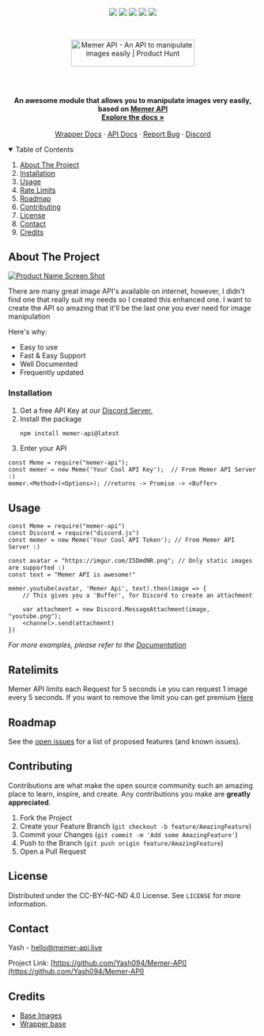 
<p align="center">
   <img src="https://img.shields.io/npm/dt/memer-api?style=for-the-badge">
   <img src="https://img.shields.io/github/stars/Yash094/Memer-API.svg?style=for-the-badge">
   <img src="https://img.shields.io/github/issues/Yash094/Memer-API.svg?style=for-the-badge">
   <img src="https://img.shields.io/npm/v/memer-api?style=for-the-badge">
   <img src="https://img.shields.io/github/license/Yash094/Memer-API.svg?style=for-the-badge">
</p>   

<!-- PROJECT LOGO -->
<br />
 <p align="center"> 
<a href="https://www.producthunt.com/posts/memer-api?utm_source=badge-featured&utm_medium=badge&utm_souce=badge-memer-api" target="_blank"><img src="https://api.producthunt.com/widgets/embed-image/v1/featured.svg?post_id=316947&theme=light" alt="Memer API - An API to manipulate images easily | Product Hunt" style="width: 250px; height: 54px;" width="250" height="54" /></a></p>
<p align="center">

<p align="center"><a href="https://memer-api.js.org/"><img align="center" style="width:0.5px" src="https://cdn.discordapp.com/attachments/801132434283954199/881571725106618428/memer_api.png"/> </a></p><br/>

  <p align="center">
    <strong> An awesome module that allows you to manipulate images very easily, based on <a href="https://memer-api.live"> Memer API </a></strong>
    <br />
    <a href="https://memer-api.js.org"><strong>Explore the docs »</strong></a>
    <br />
    <br />
    <a href="https://memer-api.js.org">Wrapper Docs</a>
    ·
    <a href="https://memer-api.live">API Docs</a>
    ·
    <a href="https://github.com/Yash094/Memer-API/issues">Report Bug</a>
    ·
    <a href="https://memer-api.live/discord">Discord</a>
  </p>
</p>


<!-- TABLE OF CONTENTS -->
<details open="open">
  <summary>Table of Contents</summary>
  <ol>
    <li>
      <a href="#about-the-project">About The Project</a>
      <ul>
      </ul>
    </li>
    <li>
     <a href="#installation">Installation</a>
    </li>
    <li><a href="#usage">Usage</a></li>
    <li><a href="#ratelimits">Rate Limits</a>
    <li><a href="#roadmap">Roadmap</a></li>
    <li><a href="#contributing">Contributing</a></li>
    <li><a href="#license">License</a></li>
    <li><a href="#contact">Contact</a></li>
    <li><a href="#credits">Credits</a></li>
  </ol>
</details>



<!-- ABOUT THE PROJECT -->
## About The Project

[![Product Name Screen Shot][product-screenshot]]()

There are many great image API's available on internet, however, I didn't find one that really suit my needs so I created this enhanced one. I want to create the API so amazing that it'll be the last one you ever need for image manipulation

Here's why:
* Easy to use
* Fast & Easy Support
* Well Documented
* Frequently updated





### Installation

1. Get a free API Key at our [Discord Server.](https://memer-api.live/discord)
2. Install the package
   ```sh
   npm install memer-api@latest
   ```
3. Enter your API
```JS
const Meme = require("memer-api");
const memer = new Meme('Your Cool API Key');  // From Memer API Server :)
memer.<Method>(<Options>); //returns -> Promise -> <Buffer>
```



<!-- USAGE EXAMPLES -->
## Usage

```JS
const Meme = require("memer-api")
const Discord = require("discord.js")
const memer = new Meme('Your Cool API Token'); // From Memer API Server :)

const avatar = "https://imgur.com/I5DmdNR.png"; // Only static images are supported :)
const text = "Memer API is awesome!"

memer.youtube(avatar, 'Memer Api', text).then(image => {
    // This gives you a 'Buffer', for Discord to create an attachment
    
    var attachment = new Discord.MessageAttachment(image, "youtube.png");
    <channel>.send(attachment)
})
```
_For more examples, please refer to the [Documentation](https://memer-api.js.org)_


<!-- limits -->
## Ratelimits
Memer API limits each Request for 5 seconds i.e you can request 1 image every 5 seconds.
If you want to remove the limit you can get premium [Here](https://memer-api.live/premium)

<!-- ROADMAP -->
## Roadmap

See the [open issues](https://github.com/Yash094/Memer-API/issues) for a list of proposed features (and known issues).



<!-- CONTRIBUTING -->
## Contributing

Contributions are what make the open source community such an amazing place to learn, inspire, and create. Any contributions you make are **greatly appreciated**.

1. Fork the Project
2. Create your Feature Branch (`git checkout -b feature/AmazingFeature`)
3. Commit your Changes (`git commit -m 'Add some AmazingFeature'`)
4. Push to the Branch (`git push origin feature/AmazingFeature`)
5. Open a Pull Request



<!-- LICENSE -->
## License

Distributed under the CC-BY-NC-ND 4.0 License. See `LICENSE` for more information.



<!-- CONTACT -->
## Contact

Yash - hello@memer-api.live

Project Link: [https://github.com/Yash094/Memer-API](https://github.com/Yash094/Memer-API)



<!-- Credits -->
## Credits
* [Base Images](https://github.com/DankMemer/imgen)
* [Wrapper base](https://github.com/DevSnowflake/dankmemer.js#readme)




<!-- MARKDOWN LINKS & IMAGES -->

[license-shield]: https://img.shields.io/github/license/Yash094/Memer-API.svg?style=for-the-badge
[license-url]: https://github.com/Yash094/Memer-API/blob/master/LICENSE.txt
[product-screenshot]: https://camo.githubusercontent.com/ad3c11a758f25c906f2eb2aa0283c467ba3a26ef837be2605ec8e427b6a0c42e/68747470733a2f2f63646e2e646973636f72646170702e636f6d2f6174746163686d656e74732f3830363735303835333934373731393736302f3834333537393031393832333534363336382f6d656d65722d6170695f707265766965772e706e67
